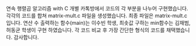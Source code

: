 연속 행렬곱 알고리즘 with C
개별 카톡방에서 코드의 각 부분을 나누어 구현했습니다.
각각의 코드를 합쳐 matrix-mult.c 파일을 생성했습니다.
최종 파일은 matrix-mult.c 입니다.
연산 수 출력하는 함수(main)는 이수빈 학생, 최솟값 구하는 min함수는 김재범, 허동균 학생이 
구현 하였습니다. 각 코드 비교 후 가장 간단한 형식의 코드를 채택했습니다.
감사합니다. 
